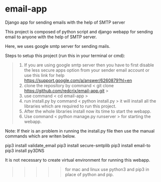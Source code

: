 # email-app
Django app for sending emails with the help of SMTP server

This project is composed of python script and django webapp for sending email to anyone with the help of SMTP server.

Here, we uses google smtp server for sending mails.

Steps to setup this project (run this in your terminal or cmd):

> 1. If you are using google smtp server then you have to first disable the less secure apps option from your sender email account or use this link for help https://support.google.com/a/answer/6260879?hl=en
> 2. clone the repository by command < git clone https://github.com/redcrix/email-app.git >
> 3. use command < cd email-app >
> 4. run install.py by command < python install.py > it will install all the libraries which are required to run this project.
> 5. After the whole libraries install now its time to start the webapp.
> 6. Use command < python manage.py runserver > for starting the webapp.





Note: If their is an problem in running the install.py file then use the manual commands which are writen below.

pip3 install validate_email
pip3 install secure-smtplib
pip3 install email-to
pip3 install py3DNS



It is not necessary to create virtual environment for running this webapp.

>>>>>for mac and linux use python3 and pip3 in place of python and pip.

